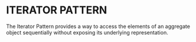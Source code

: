 # ITERATOR PATTERN

The Iterator Pattern provides a way to access the elements of an aggregate object sequentially without exposing its underlying representation.

